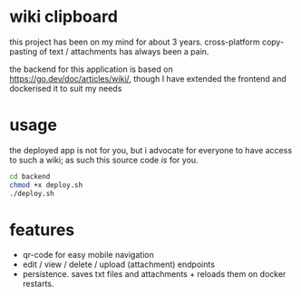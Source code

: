 # wiki clipboard

this project has been on my mind for about 3 years. cross-platform copy-pasting of text / attachments has always been a pain.

the backend for this application is based on https://go.dev/doc/articles/wiki/, though I have extended the frontend and dockerised it to suit my needs

# usage

the deployed app is not for you, but i advocate for everyone to have access to such a wiki; as such this source code _is_ for you.

```bash
cd backend
chmod +x deploy.sh
./deploy.sh
```

# features

- qr-code for easy mobile navigation
- edit / view / delete / upload (attachment) endpoints
- persistence. saves txt files and attachments + reloads them on docker restarts.